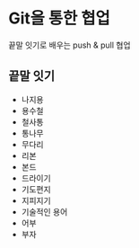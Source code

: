 # Git을 통한 협업
끝말 잇기로 배우는 push & pull 협업

## 끝말 잇기
- 나지용
- 용수철
- 철사통
- 통나무
- 무다리
- 리본
- 본드
- 드라이기
- 기도편지
- 지피지기
- 기술적인 용어
- 어부
- 부자
